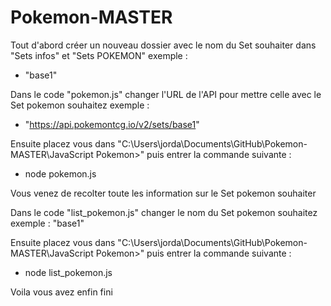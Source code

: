# Pokemon-MASTER

Tout d'abord créer un nouveau dossier avec le nom du Set souhaiter dans "Sets infos" et "Sets POKEMON" exemple :
- "base1"

Dans le code "pokemon.js" changer l'URL de l'API pour mettre celle avec le Set pokemon souhaitez exemple :
- "https://api.pokemontcg.io/v2/sets/base1"

Ensuite placez vous dans "C:\Users\jorda\Documents\GitHub\Pokemon-MASTER\JavaScript Pokemon>" puis entrer la commande suivante :
- node pokemon.js

Vous venez de recolter toute les information sur le Set pokemon souhaiter

Dans le code "list_pokemon.js" changer le nom du Set pokemon souhaitez exemple :
"base1"

Ensuite placez vous dans "C:\Users\jorda\Documents\GitHub\Pokemon-MASTER\JavaScript Pokemon>" puis entrer la commande suivante :
- node list_pokemon.js

Voila vous avez enfin fini